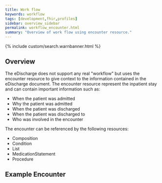 ```yaml
---
title: Work flow
keywords: workflow
tags: [development,fhir,profiles]
sidebar: overview_sidebar
permalink: workflow_encounter.html
summary: "Overview of work flow using encounter resource."
---
```


{% include custom/search.warnbanner.html %}

## Overview ##

The eDischarge does not support any real "workflow" but uses the encounter resource to give context to the information contained in the eDischarge document. The encounter resource represent the inpatient stay and can contain important information such as:
 
- When the patient was admitted
- Why the patient was admitted
- When the patient was discharged
- When the patient was discharged to
- Who was involved in the encounter

The encounter can be referenced by the following resources:

- Composition
- Condition 
- List
- MedicationStatement
- Procedure

## Example Encounter ##

<script src="https://gist.github.com/IOPS-DEV/66bff9022f16f8341ec1f7b77391ac23.js"></script>




